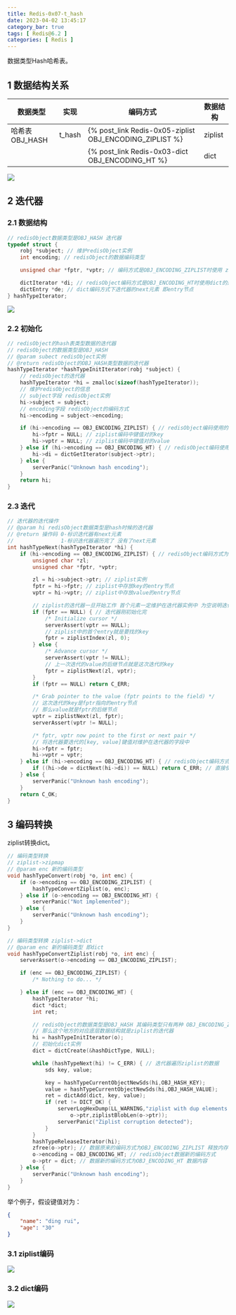 ```yaml
---
title: Redis-0x07-t_hash
date: 2023-04-02 13:45:17
category_bar: true
tags: [ Redis@6.2 ]
categories: [ Redis ]
---
```


数据类型Hash哈希表。

## 1 数据结构关系

| 数据类型       | 实现   | 编码方式                                                | 数据结构 |
| -------------- | ------ | ------------------------------------------------------- | -------- |
| 哈希表OBJ_HASH | t_hash | {% post_link Redis-0x05-ziplist OBJ_ENCODING_ZIPLIST %} | ziplist  |
|                |        | {% post_link Redis-0x03-dict OBJ_ENCODING_HT %}         | dict     |

![](Redis-0x07-t-hash/image-20230406113414943.png)

## 2 迭代器

### 2.1 数据结构

```c
// redisObject数据类型是OBJ_HASH 迭代器
typedef struct {
    robj *subject; // 维护redisObject实例
    int encoding; // redisObject的数据编码类型

    unsigned char *fptr, *vptr; // 编码方式是OBJ_ENCODING_ZIPLIST时使用 ziplist中的entry存放的是[key, value]键值对 也就是步进值为2 依次存放hash数据类型的key和value

    dictIterator *di; // redisObject编码方式是OBJ_ENCODING_HT时使用dict的迭代器
    dictEntry *de; // dict编码方式下迭代器的next元素 即entry节点
} hashTypeIterator;
```



![](Redis-0x07-t-hash/image-20230403145253833.png)

### 2.2 初始化

```c
// redisObject的hash表类型数据的迭代器
// redisObject的数据类型是OBJ_HASH
// @param subect redisObject实例
// @return redisObject的OBJ_HASH类型数据的迭代器
hashTypeIterator *hashTypeInitIterator(robj *subject) {
    // redisObject的迭代器
    hashTypeIterator *hi = zmalloc(sizeof(hashTypeIterator));
    // 维护redisObject的信息
    // subject字段 redisObject实例
    hi->subject = subject;
    // encoding字段 redisObject的编码方式
    hi->encoding = subject->encoding;

    if (hi->encoding == OBJ_ENCODING_ZIPLIST) { // redisObject编码使用的是ziplist
        hi->fptr = NULL; // ziplist编码中键值对的key
        hi->vptr = NULL; // ziplist编码中键值对的value
    } else if (hi->encoding == OBJ_ENCODING_HT) { // redisObject编码使用的是dict
        hi->di = dictGetIterator(subject->ptr);
    } else {
        serverPanic("Unknown hash encoding");
    }
    return hi;
}
```

### 2.3 迭代

```c
// 迭代器的迭代操作
// @param hi redisObject数据类型是hash时候的迭代器
// @return 操作码 0-标识迭代器有next元素
//               1-标识迭代器遍历完了 没有了next元素
int hashTypeNext(hashTypeIterator *hi) {
    if (hi->encoding == OBJ_ENCODING_ZIPLIST) { // redisObject编码方式为ziplist
        unsigned char *zl;
        unsigned char *fptr, *vptr;

        zl = hi->subject->ptr; // ziplist实例
        fptr = hi->fptr; // ziplist中存放key的entry节点
        vptr = hi->vptr; // ziplist中存放value的entry节点

        // ziplist的迭代器一旦开始工作 首个元素一定维护在迭代器实例中 为空说明迭代器初始化之后还没尽心过元素的遍历
        if (fptr == NULL) { // 迭代器刚初始化完
            /* Initialize cursor */
            serverAssert(vptr == NULL);
            // ziplist中的首个entry就是要找的key
            fptr = ziplistIndex(zl, 0);
        } else {
            /* Advance cursor */
            serverAssert(vptr != NULL);
            // 上一次迭代的value的后继节点就是这次迭代的key
            fptr = ziplistNext(zl, vptr);
        }
        if (fptr == NULL) return C_ERR;

        /* Grab pointer to the value (fptr points to the field) */
        // 这次迭代的key是fptr指向的entry节点
        // 那么value就是fptr的后继节点
        vptr = ziplistNext(zl, fptr);
        serverAssert(vptr != NULL);

        /* fptr, vptr now point to the first or next pair */
        // 将迭代器要迭代的[key, value]键值对维护在迭代器的字段中
        hi->fptr = fptr;
        hi->vptr = vptr;
    } else if (hi->encoding == OBJ_ENCODING_HT) { // redisObject编码方式为dict
        if ((hi->de = dictNext(hi->di)) == NULL) return C_ERR; // 直接使用dict中的迭代器实现 de指向本次要迭代的[key, value]entry节点
    } else {
        serverPanic("Unknown hash encoding");
    }
    return C_OK;
}
```

## 3 编码转换

ziplist转换dict。

```c
// 编码类型转换
// ziplist->zipmap
// @param enc 新的编码类型
void hashTypeConvert(robj *o, int enc) {
    if (o->encoding == OBJ_ENCODING_ZIPLIST) {
        hashTypeConvertZiplist(o, enc);
    } else if (o->encoding == OBJ_ENCODING_HT) {
        serverPanic("Not implemented");
    } else {
        serverPanic("Unknown hash encoding");
    }
}
```



```c
// 编码类型转换 ziplist->dict
// @param enc 新的编码类型 即dict
void hashTypeConvertZiplist(robj *o, int enc) {
    serverAssert(o->encoding == OBJ_ENCODING_ZIPLIST);

    if (enc == OBJ_ENCODING_ZIPLIST) {
        /* Nothing to do... */

    } else if (enc == OBJ_ENCODING_HT) {
        hashTypeIterator *hi;
        dict *dict;
        int ret;

        // redisObject的数据类型是OBJ_HASH 其编码类型只有两种 OBJ_ENCODING_ZIPLIST或者OBJ_ENCODING_HT
        // 那么这个地方的对应底层数据结构就是ziplist的迭代器
        hi = hashTypeInitIterator(o);
        // 初始化dict实例
        dict = dictCreate(&hashDictType, NULL);

        while (hashTypeNext(hi) != C_ERR) { // 迭代器遍历ziplist的数据
            sds key, value;

            key = hashTypeCurrentObjectNewSds(hi,OBJ_HASH_KEY);
            value = hashTypeCurrentObjectNewSds(hi,OBJ_HASH_VALUE);
            ret = dictAdd(dict, key, value);
            if (ret != DICT_OK) {
                serverLogHexDump(LL_WARNING,"ziplist with dup elements dump",
                    o->ptr,ziplistBlobLen(o->ptr));
                serverPanic("Ziplist corruption detected");
            }
        }
        hashTypeReleaseIterator(hi);
        zfree(o->ptr); // 数据原来的编码方式为OBJ_ENCODING_ZIPLIST 释放内存
        o->encoding = OBJ_ENCODING_HT; // redisObject数据新的编码方式
        o->ptr = dict; // 数据新的编码方式为OBJ_ENCODING_HT 数据内容
    } else {
        serverPanic("Unknown hash encoding");
    }
}
```



举个例子，假设键值对为：

```json
{
    "name": "ding rui",
    "age": "30"
}
```

### 3.1 ziplist编码

![](Redis-0x07-t-hash/image-20230403214457298.png)

### 3.2 dict编码

![](Redis-0x07-t-hash/image-20230403214631317.png)
